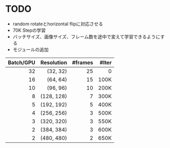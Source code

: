 # TODO
- random rotateとhorizontal flipに対応させる
- 70K Stepの学習
- バッチサイズ、画像サイズ、フレーム数を途中で変えて学習できるようにする
- モジュールの追加

|Batch/GPU|Resolution|#frames|#Iter|
|---:|---:|---:|---:|
|32|(32, 32)|25|0|
|16|(64, 64)|15|100K|
|10|(96, 96)|10|200K|
|8|(128, 128)|7|300K|
|5|(192, 192)|5|400K|
|4|(256, 256)|3|500K|
|3|(320, 320)|3|550K|
|2|(384, 384)|3|600K|
|2|(480, 480)|2|650K|